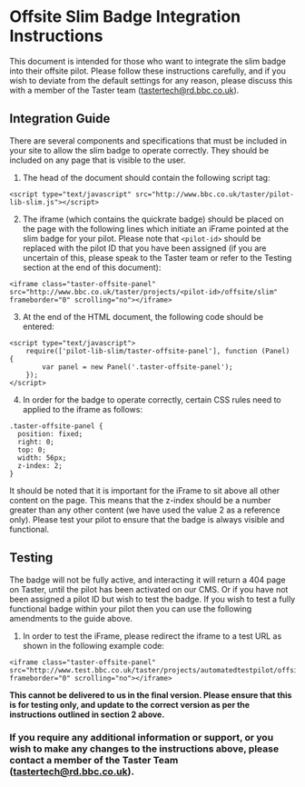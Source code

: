 # Offsite Slim Badge Integration Instructions

This document is intended for those who want to integrate the slim badge into their offsite pilot. Please follow these instructions carefully, and if you wish to deviate from the default settings for any reason, please discuss this with a member of the Taster team (tastertech@rd.bbc.co.uk).

## Integration Guide

There are several components and specifications that must be included in your site to allow the slim badge to operate correctly. They should be included on any page that is visible to the user.

1. The head of the document should contain the following script tag:

  ```
  <script type="text/javascript" src="http://www.bbc.co.uk/taster/pilot-lib-slim.js"></script>
  ```

2. The iframe (which contains the quickrate badge) should be placed on the page with the following lines which initiate an iFrame pointed at the slim badge for your pilot. Please note that `<pilot-id>` should be replaced with the pilot ID that you have been assigned (if you are uncertain of this, please speak to the Taster team or refer to the Testing section at the end of this document):

  ```
  <iframe class="taster-offsite-panel" src="http://www.bbc.co.uk/taster/projects/<pilot-id>/offsite/slim" frameborder="0" scrolling="no"></iframe>
  ```

3. At the end of the HTML document, the following code should be entered:

  ```
  <script type="text/javascript">
      require(['pilot-lib-slim/taster-offsite-panel'], function (Panel) {
          var panel = new Panel('.taster-offsite-panel');
      });
  </script>
  ```

4. In order for the badge to operate correctly, certain CSS rules need to applied to the iframe as follows:

  ```
  .taster-offsite-panel {
    position: fixed;
    right: 0;
    top: 0;
    width: 56px;
    z-index: 2;
  }
  ```

It should be noted that it is important for the iFrame to sit above all other content on the page. This means that the z-index should be a number greater than any other content (we have used the value 2 as a reference only). Please test your pilot to ensure that the badge is always visible and functional.

## Testing

The badge will not be fully active, and interacting it will return a 404 page on Taster, until the pilot has been activated on our CMS. Or if you have not been assigned a pilot ID but wish to test the badge. If you wish to test a fully functional badge within your pilot then you can use the following amendments to the guide above.

1. In order to test the iFrame, please redirect the iframe to a test URL as shown in the following example code:

  ```
  <iframe class="taster-offsite-panel" src="http://www.test.bbc.co.uk/taster/projects/automatedtestpilot/offsite/slim" frameborder="0" scrolling="no"></iframe>
  ```

**This cannot be delivered to us in the final version. Please ensure that this is for testing only, and update to the correct version as per the instructions outlined in section 2 above.**

### If you require any additional information or support, or you wish to make any changes to the instructions above, please contact a member of the Taster Team (tastertech@rd.bbc.co.uk).
